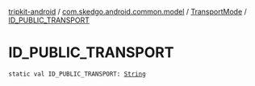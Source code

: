 [tripkit-android](../../index.md) / [com.skedgo.android.common.model](../index.md) / [TransportMode](index.md) / [ID_PUBLIC_TRANSPORT](./-i-d_-p-u-b-l-i-c_-t-r-a-n-s-p-o-r-t.md)

# ID_PUBLIC_TRANSPORT

`static val ID_PUBLIC_TRANSPORT: `[`String`](https://kotlinlang.org/api/latest/jvm/stdlib/kotlin/-string/index.html)